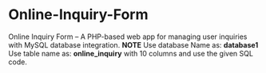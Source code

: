 # Online-Inquiry-Form
Online Inquiry Form – A PHP-based web app for managing user inquiries with MySQL database integration. 
**NOTE**
Use database Name as: **database1** 
Use table name as: **online_inquiry** with 10 columns and use the given SQL code.
